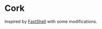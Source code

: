 # Cork

Inspired by [FastShell](https://hosseinkarami.github.io/fastshell) with some modifications.
